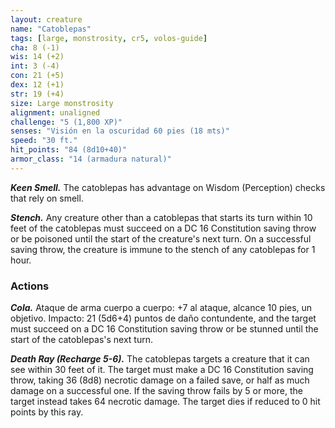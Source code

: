 ```yaml
---
layout: creature
name: "Catoblepas"
tags: [large, monstrosity, cr5, volos-guide]
cha: 8 (-1)
wis: 14 (+2)
int: 3 (-4)
con: 21 (+5)
dex: 12 (+1)
str: 19 (+4)
size: Large monstrosity
alignment: unaligned
challenge: "5 (1,800 XP)"
senses: "Visión en la oscuridad 60 pies (18 mts)"
speed: "30 ft."
hit_points: "84 (8d10+40)"
armor_class: "14 (armadura natural)"
---
```


***Keen Smell.*** The catoblepas has advantage on Wisdom (Perception) checks that rely on smell.

***Stench.*** Any creature other than a catoblepas that starts its turn within 10 feet of the catoblepas must succeed on a DC 16 Constitution saving throw or be poisoned until the start of the creature's next turn. On a successful saving throw, the creature is immune to the stench of any catoblepas for 1 hour.

### Actions

***Cola.*** Ataque de arma cuerpo a cuerpo: +7 al ataque, alcance 10 pies, un objetivo. Impacto: 21 (5d6+4) puntos de daño contundente, and the target must succeed on a DC 16 Constitution saving throw or be stunned until the start of the catoblepas's next turn.

***Death Ray (Recharge 5-6).*** The catoblepas targets a creature that it can see within 30 feet of it. The target must make a DC 16 Constitution saving throw, taking 36 (8d8) necrotic damage on a failed save, or half as much damage on a successful one. If the saving throw fails by 5 or more, the target instead takes 64 necrotic damage. The target dies if reduced to 0 hit points by this ray.